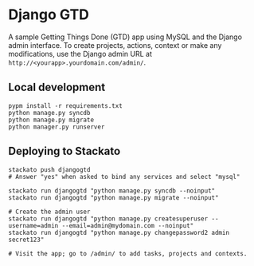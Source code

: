 # Django GTD

A sample Getting Things Done (GTD) app using MySQL and the Django admin
interface. To create projects, actions, context or make any
modifications, use the Django admin URL at
``http://<yourapp>.yourdomain.com/admin/``.

## Local development

    pypm install -r requirements.txt
    python manage.py syncdb
    python manage.py migrate
    python manager.py runserver

## Deploying to Stackato

    stackato push djangogtd
    # Answer "yes" when asked to bind any services and select "mysql"

    stackato run djangogtd "python manage.py syncdb --noinput"
    stackato run djangogtd "python manage.py migrate --noinput"

    # Create the admin user
    stackato run djangogtd "python manage.py createsuperuser --username=admin --email=admin@mydomain.com --noinput"
    stackato run djangogtd "python manage.py changepassword2 admin secret123"

    # Visit the app; go to /admin/ to add tasks, projects and contexts.
 
